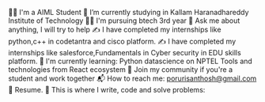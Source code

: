 👨‍🎓 I'm a AIML Student
🔭 I’m currently studying in Kallam Haranadhareddy Institute of Technology
👨‍🏫 I'm pursuing btech 3rd year 
💬 Ask me about anything, I will try to help
✍ I have completed my internships like python,c++ in codetantra and cisco platform.
✍ I have completed my internships like salesforce,Fundamentals in Cyber security in EDU skills platform.
🌱 I'm currently learning:
Python datascience on NPTEL
Tools and technologies from React ecosystem
👯 Join my community if you're a student and work together
📬 How to reach me: porurisanthosh@gmail.com
📝 Resume.
💪 This is where I write, code and solve problems:
